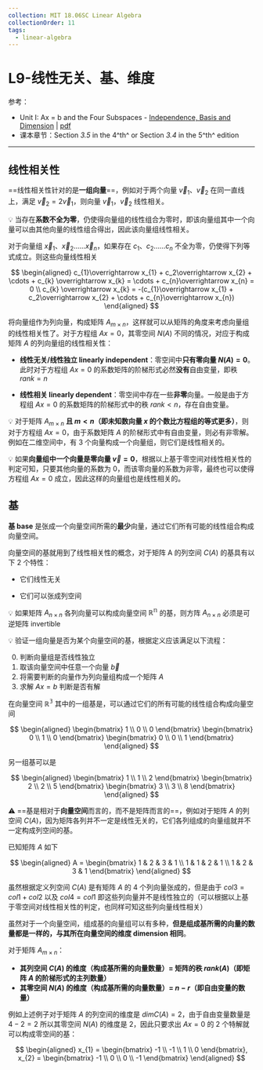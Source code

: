 ```yaml
---
collection: MIT 18.06SC Linear Algebra
collectionOrder: 11
tags:
  - linear-algebra
---
```


# L9-线性无关、基、维度

参考：

* Unit I: Ax = b and the Four Subspaces - [Independence, Basis and Dimension](https://ocw.mit.edu/courses/mathematics/18-06sc-linear-algebra-fall-2011/ax-b-and-the-four-subspaces/independence-basis-and-dimension/) | [pdf](./attachments/MIT18_06SCF11_Ses1.9sum.pdf)
* 课本章节：Section *3.5* in the 4^th^ or Section *3.4* in the 5^th^ edition

---

## 线性相关性

==线性相关性针对的是**一组向量**==，例如对于两个向量 $\overrightarrow v_{1}$、$\overrightarrow v_{2}$ 在同一直线上，满足 $\overrightarrow v_{2} = 2 \overrightarrow v_{1}$，则向量 $\overrightarrow v_{1}$，$\overrightarrow v_{2}$ 线性相关。

:bulb: 当存在**系数不全为零**，仍使得向量组的线性组合为零时，即该向量组其中一个向量可以由其他向量的线性组合得出，因此该向量组线性相关。

对于向量组 $\overrightarrow x_{1}$、$\overrightarrow x_{2}$……$\overrightarrow x_{n}$，如果存在 $c_{1}$、$c_{2}$……$c_{n}$ 不全为零，仍使得下列等式成立。则这些向量线性相关

<!-- #region-->
$$
\begin{aligned}
c_{1}\overrightarrow x_{1} + c_2\overrightarrow x_{2} + \cdots + c_{k} \overrightarrow x_{k} = \cdots + c_{n}\overrightarrow x_{n} = 0 \\
c_{k} \overrightarrow x_{k} = -(c_{1}\overrightarrow x_{1} + c_2\overrightarrow x_{2} + \cdots + c_{n}\overrightarrow x_{n})
\end{aligned}
$$
<!-- #endregion -->

将向量组作为列向量，构成矩阵 $A_{m \times n}$，这样就可以从矩阵的角度来考虑向量组的线性相关性了。对于方程组 $Ax=0$，其零空间 $N(A)$ 不同的情况，对应于构成矩阵 $A$ 的列向量组的线性相关性：

* **线性无关/线性独立 linearly independent**：零空间中**只有零向量 $N(A)={0}$**。此时对于方程组 $Ax=0$ 的系数矩阵的阶梯形式必然**没有**自由变量，即秩 $rank=n$

* **线性相关 linearly dependent**：零空间中存在一些**非零**向量。一般是由于方程组 $Ax=0$ 的系数矩阵的阶梯形式中的秩 $rank<n$，存在自由变量。


:bulb: 对于矩阵 $A_{m \times n}$ **且 $m<n$（即未知数向量 $x$ 的个数比方程组的等式更多）**，则对于方程组 $Ax=0$，由于系数矩阵 $A$ 的阶梯形式中有自由变量，则必有非零解。例如在二维空间中，有 3 个向量构成一个向量组，则它们是线性相关的。

:bulb: 如果**向量组中一个向量是零向量 $\overrightarrow v=0$**，根据以上基于零空间对线性相关性的判定可知，只要其他向量的系数为 $0$，而该零向量的系数为非零，最终也可以使得方程组 $Ax=0$ 成立，因此这样的向量组也是线性相关的。

## 基
**基 base** 是张成一个向量空间所需的**最少**向量，通过它们所有可能的线性组合构成向量空间。

向量空间的基就用到了线性相关性的概念，对于矩阵 A 的列空间 $C(A)$ 的基具有以下 2 个特性：

* 它们线性无关

* 它们可以张成列空间

:bulb: 如果矩阵 $A_{n \times n}$ 各列向量可以构成向量空间 $\mathbb{R^{n}}$ 的基，则方阵 $A_{n \times n}$ 必须是可逆矩阵 invertible

:bulb: 验证一组向量是否为某个向量空间的基，根据定义应该满足以下流程：

0. 判断向量组是否线性独立
1. 取该向量空间中任意一个向量 $\overrightarrow b$
2. 将需要判断的向量作为列向量组构成一个矩阵 $A$
3. 求解 $Ax=b$ 判断是否有解

在向量空间 $\mathbb{R^{3}}$ 其中的一组基是，可以通过它们的所有可能的线性组合构成向量空间

<!-- #region-->
$$
\begin{aligned}
\begin{bmatrix}
  1 \\
  0 \\
  0
\end{bmatrix}
\begin{bmatrix}
  0 \\
  1 \\
  0
\end{bmatrix}
\begin{bmatrix}
  0 \\
  0 \\
  1
\end{bmatrix}
\end{aligned}
$$
<!-- #endregion -->

另一组基可以是

<!-- #region-->
$$
\begin{aligned}
\begin{bmatrix}
  1 \\
  1 \\
  2
\end{bmatrix}
\begin{bmatrix}
  2 \\
  2 \\
  5
\end{bmatrix}
\begin{bmatrix}
  3 \\
  3 \\
  8
\end{bmatrix}
\end{aligned}
$$
<!-- #endregion -->

:warning: ==基是相对于**向量空间**而言的，而不是矩阵而言的==，例如对于矩阵 $A$ 的列空间 $C(A)$，因为矩阵各列并不一定是线性无关的，它们各列组成的向量组就并不一定构成列空间的基。

已知矩阵 $A$ 如下

<!-- #region-->
$$
\begin{aligned}
A =
\begin{bmatrix}
  1 & 2 & 3 & 1 \\
  1 & 1 & 2 & 1 \\
  1 & 2 & 3 & 1
\end{bmatrix}
\end{aligned}
$$
<!-- #endregion -->

虽然根据定义列空间 $C(A)$ 是有矩阵 $A$ 的 4 个列向量张成的，但是由于 $col3=col1+col2$ 以及 $col4=col1$ 即这些列向量并不是线性独立的（可以根据以上基于零空间对线性相关性的判定，也同样可知这些列向量线性相关）

虽然对于一个向量空间，组成基的向量组可以有多种，**但是组成基所需的向量的数量都是一样的，与其所在向量空间的维度 dimension 相同**。

对于矩阵 $A_{m \times n}$：

* **其列空间 $C(A)$ 的维度（构成基所需的向量数量）= 矩阵的秩 $rank(A)$（即矩阵 $A$ 的阶梯形式的主列数量）**
* **其零空间 $N(A)$ 的维度（构成基所需的向量数量）= $n-r$（即自由变量的数量）**

例如上述例子对于矩阵 $A$ 的列空间的维度是 $dimC(A)=2$，由于自由变量数量是 $4-2=2$ 所以其零空间 $N(A)$ 的维度是 $2$，因此只要求出 $Ax=0$ 的 2 个特解就可以构成零空间的基：

<!-- #region-->
$$
\begin{aligned}
x_{1} =
\begin{bmatrix}
  -1 \\
  -1 \\
  1 \\
  0
\end{bmatrix},
x_{2} =
\begin{bmatrix}
  -1 \\
  0 \\
  0 \\
  -1
\end{bmatrix}
\end{aligned}
$$
<!-- #endregion -->